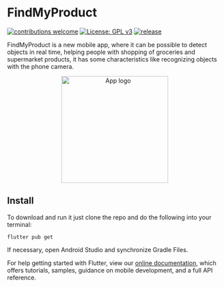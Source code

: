 # FindMyProduct

[![contributions welcome](https://img.shields.io/badge/contributions-welcome-brightgreen.svg?style=flat)](https://github.com/hugopinto1997/FindMyProduct_FrontEnd/blob/master/CONTRIBUTING.md) [![License: GPL v3](https://img.shields.io/badge/License-GPLv3-blue.svg)](https://www.gnu.org/licenses/gpl-3.0) [![release](https://img.shields.io/github/v/release/hugopinto1997/FindMyProduct_FrontEnd?style=flat&label=release&color=blueviolet&maxAge=2592000)]()


FindMyProduct is a new mobile app, where it can be possible to detect objects in real time, helping people with shopping of groceries and supermarket products, it has some characteristics like recognizing objects with the phone camera.

<p align="center"><img src="./assets/Images/logo.jpg" alt="App logo" width="250px" height="250px"></p>

## Install

To download and run it just clone the repo and do the following into your terminal:

```
flutter pub get
```

If necessary, open Android Studio and synchronize Gradle Files.

For help getting started with Flutter, view our
[online documentation](https://flutter.dev/docs), which offers tutorials,
samples, guidance on mobile development, and a full API reference.
